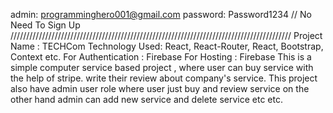 admin: programminghero001@gmail.com
password: Password1234 // No Need To Sign Up
/////////////////////////////////////////////////////////////////////////////////////////
Project Name : TECHCom
Technology Used: React, React-Router, React, Bootstrap, Context etc.
For Authentication : Firebase
For Hosting : Firebase
This is a simple computer service based project , where user can buy service with the help of stripe. write their review about company's service. This project also have admin user role where user just buy and review service on the other hand admin can add new service and delete service etc etc.
